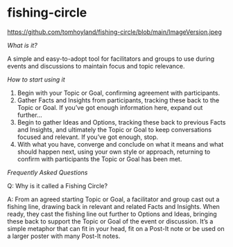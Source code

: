 # fishing-circle

https://github.com/tomhoyland/fishing-circle/blob/main/ImageVersion.jpeg

*What is it?*

A simple and easy-to-adopt tool for facilitators and groups to use during events and discussions to maintain focus and topic relevance. 

*How to start using it*

1. Begin with your Topic or Goal, confirming agreement with participants.
2. Gather Facts and Insights from participants, tracking these back to the Topic or Goal. If you’ve got enough information here, expand out further…
3. Begin to gather Ideas and Options, tracking these back to previous Facts and Insights, and ultimately the Topic or Goal to keep conversations focused and relevant. If you’ve got enough, stop.
4. With what you have, converge and conclude on what it means and what should happen next, using your own style or approach, returning to confirm with participants the Topic or Goal has been met.

*Frequently Asked Questions*

Q: Why is it called a Fishing Circle? 

A: From an agreed starting Topic or Goal, a facilitator and group cast out a fishing line, drawing back in relevant and related Facts and Insights. When ready, they cast the fishing line out further to Options and Ideas, bringing these back to support the Topic or Goal of the event or discussion. It’s a simple metaphor that can fit in your head, fit on a Post-It note or be used on a larger poster with many Post-It notes. 
